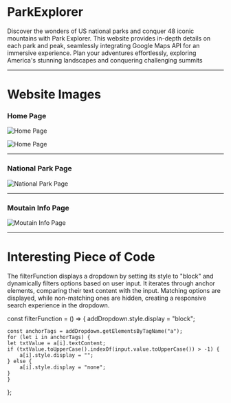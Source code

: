 # ParkExplorer

Discover the wonders of US national parks and conquer 48 iconic mountains with Park Explorer. This website provides in-depth details on each park and peak, seamlessly integrating Google Maps API for an immersive experience. Plan your adventures effortlessly, exploring America's stunning landscapes and conquering challenging summits

***
# Website Images

### Home Page
![Home Page](/images/Screenshot%2023-11-17%at%14.35.35.png)

![Home Page](/images/Screenshot%2023-11-17%at%14.36.24.png)

***
### National Park Page
![National Park Page](/images/Screenshot%2023-11-17%at%14.37.29.png)
***
### Moutain Info Page
![Moutain Info Page](/images/Screenshot%2023-11-17%at%14.37.47.png)
***

# Interesting Piece of Code

The filterFunction displays a dropdown by setting its style to "block" and dynamically filters options based on user input. It iterates through anchor elements, comparing their text content with the input. Matching options are displayed, while non-matching ones are hidden, creating a responsive search experience in the dropdown.

const filterFunction = () => {
    addDropdown.style.display = "block";

    const anchorTags = addDropdown.getElementsByTagName("a");
    for (let i in anchorTags) {
    let txtValue = a[i].textContent;
    if (txtValue.toUpperCase().indexOf(input.value.toUpperCase()) > -1) {
        a[i].style.display = "";
    } else {
        a[i].style.display = "none";
    }
    }
};
